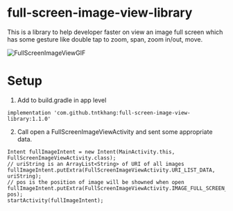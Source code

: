 # full-screen-image-view-library
This is a library to help developer faster on view an image full screen which has some gesture like double tap to zoom, span, zoom in/out, move.

![FullScreenImageViewGIF](FullScreenImageViewGIF.gif)


# Setup
1. Add to build.gradle in app level
```
implementation 'com.github.tntkhang:full-screen-image-view-library:1.1.0'
```

2. Call open a FullScreenImageViewActivity and sent some appropriate data.
```
Intent fullImageIntent = new Intent(MainActivity.this, FullScreenImageViewActivity.class);
// uriString is an ArrayList<String> of URI of all images
fullImageIntent.putExtra(FullScreenImageViewActivity.URI_LIST_DATA, uriString);
// pos is the position of image will be showned when open
fullImageIntent.putExtra(FullScreenImageViewActivity.IMAGE_FULL_SCREEN_CURRENT_POS, pos);
startActivity(fullImageIntent);
```
